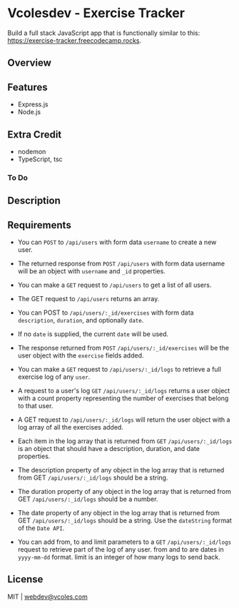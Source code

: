 # Vcolesdev - Exercise Tracker

Build a full stack JavaScript app that is functionally similar to this: https://exercise-tracker.freecodecamp.rocks.

## Overview

## Features

- Express.js
- Node.js

## Extra Credit

- nodemon
- TypeScript, tsc

### To Do

## Description

## Requirements

- You can `POST` to `/api/users` with form data `username` to create a new user.

- The returned response from `POST` `/api/users` with form data username will be an object with `username` and `_id` properties.

- You can make a `GET` request to `/api/users` to get a list of all users.

- The GET request to `/api/users` returns an array.

- You can POST to `/api/users/:_id/exercises` with form data `description`, `duration`, and optionally `date`.

- If no `date` is supplied, the current `date` will be used.

- The response returned from `POST` `/api/users/:_id/exercises` will be the user object with the `exercise` fields added.

- You can make a `GET` request to `/api/users/:_id/logs` to retrieve a full exercise log of any `user`.

- A request to a user's log `GET` `/api/users/:_id/logs` returns a user object with a count property representing the number of exercises that belong to that user.

- A GET request to `/api/users/:_id/logs` will return the user object with a log array of all the exercises added.

- Each item in the log array that is returned from `GET` `/api/users/:_id/logs` is an object that should have a description, duration, and date properties.

- The description property of any object in the log array that is returned from GET `/api/users/:_id/logs` should be a string.

- The duration property of any object in the log array that is returned from GET `/api/users/:_id/logs` should be a number.

- The date property of any object in the log array that is returned from GET `/api/users/:_id/logs` should be a string. Use the `dateString` format of the `Date API`.

- You can add from, to and limit parameters to a `GET` `/api/users/:_id/logs` request to retrieve part of the log of any user. from and to are dates in `yyyy-mm-dd` format. limit is an integer of how many logs to send back.

## License

MIT | webdev@vcoles.com

